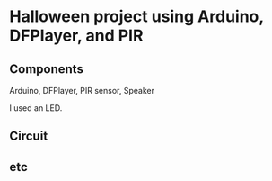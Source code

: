 # Halloween project using Arduino, DFPlayer, and PIR

## Components

Arduino, DFPlayer, PIR sensor, Speaker

I used an LED.


## Circuit


## etc
